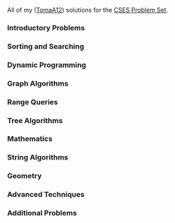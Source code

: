 All of my ([TomaA12](https://cses.fi/user/94908)) solutions for the [CSES Problem Set](https://cses.fi/problemset/).

<h3>Introductory Problems</h3>

<h3>Sorting and Searching</h3>

<h3>Dynamic Programming</h3>

<h3>Graph Algorithms</h3>

<h3>Range Queries</h3>

<h3>Tree Algorithms</h3>

<h3>Mathematics</h3>

<h3>String Algorithms</h3>

<h3>Geometry</h3>

<h3>Advanced Techniques</h3>

<h3>Additional Problems</h3>